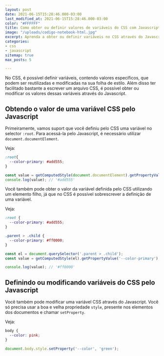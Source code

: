 ```yaml
---
layout: post
date: 2021-06-15T15:28:46.000-03:00
last_modified_at: 2021-06-15T15:28:46.000-03:00
color: "#FFFFFF"
title: Como obter ou definir valores de variáveis do CSS com Javascript?
image: "/uploads/codigo-notebook-html.jpg"
excerpt: Aprenda a obter ou definir variáveis no CSS através do Javascript!
categories:
- css
- javascript
sitemap: true
max_posts: 5

---
```

No CSS, é possível definir variáveis, contendo valores específicos, que podem ser reutilizadas e modificadas na sua folha de estilo. Além disso ter facilitado bastante a escrever um arquivo CSS, é possível obter ou modificar os valores dessas variáveis através do Javascript.


## Obtendo o valor de uma variável CSS pelo Javascript

Primeiramente, vamos suport que você definiu pelo CSS uma variável no selector `:root`. Para acessá-la pelo Javascript, é necessário utilizar `document.documentElement`.

Veja:

```css
:root{
  --color-primary: #add555;
}
```

```javascript
const value = getComputedStyle(document.documentElement).getPropertyValue('--color-primary'); 
console.log(value); // '#add555'
```

Você também pode obter o valor da variável definida pelo CSS utilizando um elemento filho, já que no CSS é possível sobrescrever a definição de uma variável.

Veja:

```css
:root {
  --color-primary: #add555;
}

.parent > .child {
  --color-primary: #ff0000;
}
```

```javascript
const el = document.querySelector('.parent > .child');
const value = getComputedStyle(el).getPropertyValue('--color-primary');

console.log(value); // '#ff0000'
```

## Definindo ou modificando variáveis do CSS pelo Javascript

Você também pode modificar uma variável CSS através do Javascript. Você só precisa usar a boa e velha propriedade `style`, presente nos elementos dos documentos e chamar `setProperty`.

Veja:

```css
body {
  --color: pink;
}
```

```javascript
document.body.style.setProperty('--color', 'green');
```